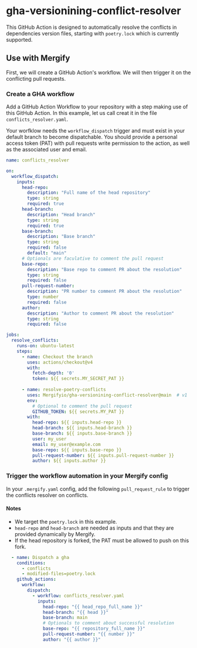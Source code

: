 # gha-versionining-conflict-resolver

This GitHub Action is designed to automatically resolve the conflicts in dependencies version files, starting
with `poetry.lock` which is currently supported.

## Use with Mergify

First, we will create a GitHub Action's workflow. We will then trigger it on the conflicting pull requests.

### Create a GHA workflow

Add a GitHub Action Workflow to your repository with a step making use of this GitHub Action. In this example,
let us call creat it in the file `conflicts_resolver.yaml`.

Your worfklow needs the `workflow_dispatch` trigger and must exist in your default branch to become dispatchable.
You should provide a personal access token (PAT) with pull requests write permission to the action, as well as the
associated user and email.

```yaml
name: conflicts_resolver

on:
  workflow_dispatch:
    inputs:
      head-repo:
        description: "Full name of the head repository"
        type: string
        required: true
      head-branch:
        description: "Head branch"
        type: string
        required: true
      base-branch:
        description: "Base branch"
        type: string
        required: false
        default: "main"
      # Optionals are faculative to comment the pull request
      base-repo:
        description: "Base repo to comment PR about the resolution"
        type: string
        required: false
      pull-request-number:
        description: "PR number to comment PR about the resolution"
        type: number
        required: false
      author:
        description: "Author to comment PR about the resolution"
        type: string
        required: false

jobs:
  resolve_conflicts:
    runs-on: ubuntu-latest
    steps:
      - name: Checkout the branch
        uses: actions/checkout@v4
        with:
          fetch-depth: '0'
          token: ${{ secrets.MY_SECRET_PAT }}
          
      - name: resolve-poetry-conflicts
        uses: Mergifyio/gha-versionining-conflict-resolver@main  # v1
        env:
          # Optional to comment the pull request
          GITHUB_TOKEN: ${{ secrets.MY_PAT }}
        with:
          head-repo: ${{ inputs.head-repo }}
          head-branch: ${{ inputs.head-branch }}
          base-branch: ${{ inputs.base-branch }}
          user: my_user
          email: my_user@example.com
          base-repo: ${{ inputs.base-repo }}
          pull-request-number: ${{ inputs.pull-request-number }}
          author: ${{ inputs.author }}
```

### Trigger the workflow automation in your Mergify config

In your `.mergify.yaml` config, add the following `pull_request_rule` to trigger the conflicts resolver on conflicts.

#### Notes
- We target the `poetry.lock` in this example.
- `head-repo` and `head-branch` are needed as inputs and that they are provided dynamically by Mergify.
- If the head repository is forked, the PAT must be allowed to push on this fork.

```yaml
  - name: Dispatch a gha
    conditions:
      - conflicts
      - modified-files=poetry.lock
    github_actions:
      workflow:
        dispatch:
          - workflow: conflicts_resolver.yaml
            inputs:
              head-repo: "{{ head_repo_full_name }}"
              head-branch: "{{ head }}"
              base-branch: main
              # Optionals to comment about successful resolution
              base-repo: "{{ repository_full_name }}"
              pull-request-number: "{{ number }}"
              author: "{{ author }}"
```
